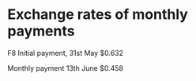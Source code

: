 # Exchange rates of monthly payments

F8 Initial payment, 31st May                    $0.632

Monthly payment 13th June                    $0.458
